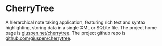 # CherryTree
A hierarchical note taking application, featuring rich text and syntax highlighting, storing data in a single XML or SQLite file.
The project home page is [giuspen.net/cherrytree](https://www.giuspen.net/cherrytree).
The project github repo is [github.com/giuspen/cherrytree](https://github.com/giuspen/cherrytree).
